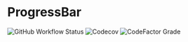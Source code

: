 # ProgressBar

![GitHub Workflow Status](https://img.shields.io/github/actions/workflow/status/matthew-james-laidlaw/ProgressBar/cmake.yml)
![Codecov](https://img.shields.io/codecov/c/github/matthew-james-laidlaw/ProgressBar)
![CodeFactor Grade](https://img.shields.io/codefactor/grade/github/matthew-james-laidlaw/ProgressBar)

